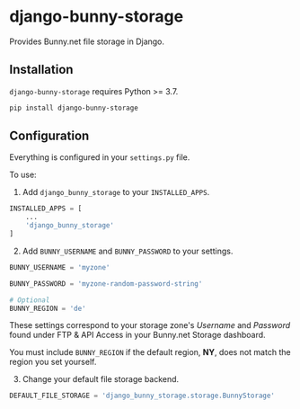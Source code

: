 # django-bunny-storage

Provides Bunny.net file storage in Django.

## Installation

`django-bunny-storage` requires Python >= 3.7.

```bash
pip install django-bunny-storage
```

## Configuration

Everything is configured in your `settings.py` file.

To use:

1. Add `django_bunny_storage` to your `INSTALLED_APPS`.

```python
INSTALLED_APPS = [
    ...
    'django_bunny_storage'
]
```

2. Add `BUNNY_USERNAME` and `BUNNY_PASSWORD` to your settings.

```python
BUNNY_USERNAME = 'myzone'

BUNNY_PASSWORD = 'myzone-random-password-string'

# Optional
BUNNY_REGION = 'de'
```

These settings correspond to your storage zone's *Username* and *Password* found under FTP & API Access in your Bunny.net Storage dashboard.

You must include `BUNNY_REGION` if the default region, **NY**, does not match the region you set yourself. 

3. Change your default file storage backend.

```python
DEFAULT_FILE_STORAGE = 'django_bunny_storage.storage.BunnyStorage'
```
